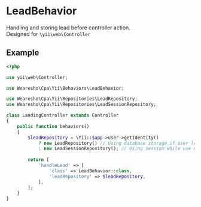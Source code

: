 # LeadBehavior
Handling and storing lead before controller action.  
Designed for `\yii\web\Controller`

## Example
```php
<?php

use yii\web\Controller;

use Wearesho\Cpa\Yii\Behaviors\LeadBehavior;

use Wearesho\Cpa\Yii\Repositories\LeadRepository;
use Wearesho\Cpa\Yii\Repositories\LeadSessionRepository;

class LandingController extends Controller
{
    public function behaviors()
    {
        $leadRepository = \Yii::$app->user->getIdentity()
            ? new LeadRepository() // Using database storage if user logged in
            : new LeadSessionRepository(); // Using session while use not logged in
        
        return [
            'handleLead' => [
                'class' => LeadBehavior::class,
                'leadRepository' => $leadRepository,
            ],
        ];
    }
}
```
